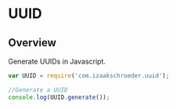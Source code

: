 # UUID
## Overview
Generate UUIDs in Javascript.

```javascript
var UUID = require('com.izaakschroeder.uuid');

//Generate a UUID
console.log(UUID.generate());
```
